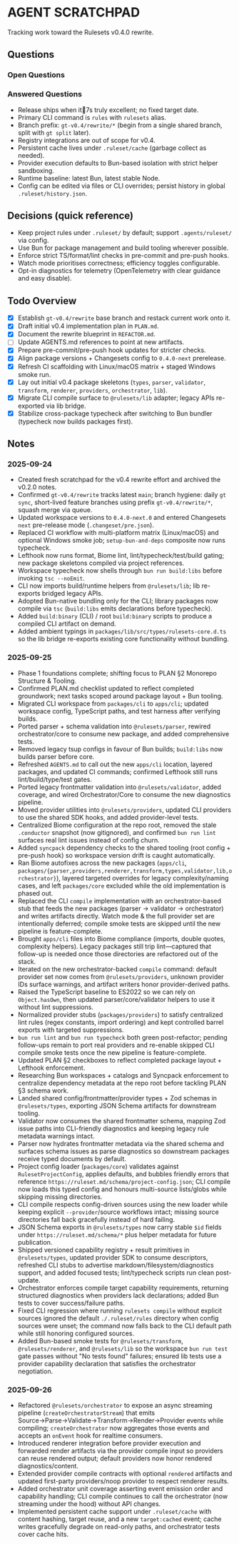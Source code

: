 # AGENT SCRATCHPAD

Tracking work toward the Rulesets v0.4.0 rewrite.

## Questions

### Open Questions

<!-- Add open questions as list items -->

### Answered Questions

- Release ships when it7s truly excellent; no fixed target date.
- Primary CLI command is `rules` with `rulesets` alias.
- Branch prefix: `gt-v0.4/rewrite/*` (begin from a single shared branch, split with `gt split` later).
- Registry integrations are out of scope for v0.4.
- Persistent cache lives under `.ruleset/cache` (garbage collect as needed).
- Provider execution defaults to Bun-based isolation with strict helper sandboxing.
- Runtime baseline: latest Bun, latest stable Node.
- Config can be edited via files or CLI overrides; persist history in global `.ruleset/history.json`.

## Decisions (quick reference)

- Keep project rules under `.ruleset/` by default; support `.agents/ruleset/` via config.
- Use Bun for package management and build tooling wherever possible.
- Enforce strict TS/format/lint checks in pre-commit and pre-push hooks.
- Watch mode prioritises correctness; efficiency toggles configurable.
- Opt-in diagnostics for telemetry (OpenTelemetry with clear guidance and easy disable).

## Todo Overview

- [x] Establish `gt-v0.4/rewrite` base branch and restack current work onto it.
- [x] Draft initial v0.4 implementation plan in `PLAN.md`.
- [x] Document the rewrite blueprint in `REFACTOR.md`.
- [ ] Update AGENTS.md references to point at new artifacts.
- [x] Prepare pre-commit/pre-push hook updates for stricter checks.
- [x] Align package versions + Changesets config to `0.4.0-next` prerelease.
- [x] Refresh CI scaffolding with Linux/macOS matrix + staged Windows smoke run.
- [x] Lay out initial v0.4 package skeletons (`types`, `parser`, `validator`, `transform`, `renderer`, `providers`, `orchestrator`, `lib`).
- [x] Migrate CLI compile surface to `@rulesets/lib` adapter; legacy APIs re-exported via lib bridge.
- [x] Stabilize cross-package typecheck after switching to Bun bundler (typecheck now builds packages first).

## Notes

### 2025-09-24

- Created fresh scratchpad for the v0.4 rewrite effort and archived the v0.2.0 notes.
- Confirmed `gt-v0.4/rewrite` tracks latest `main`; branch hygiene: daily `gt sync`, short-lived feature branches using prefix `gt-v0.4/rewrite/*`, squash merge via queue.
- Updated workspace versions to `0.4.0-next.0` and entered Changesets `next` pre-release mode (`.changeset/pre.json`).
- Replaced CI workflow with multi-platform matrix (Linux/macOS) and optional Windows smoke job; `setup-bun-and-deps` composite now runs typecheck.
- Lefthook now runs format, Biome lint, lint/typecheck/test/build gating; new package skeletons compiled via project references.
- Workspace typecheck now shells through `bun run build:libs` before invoking `tsc --noEmit`.
- CLI now imports build/runtime helpers from `@rulesets/lib`; lib re-exports bridged legacy APIs.
- Adopted Bun-native bundling only for the CLI; library packages now compile via `tsc` (`build:libs` emits declarations before typecheck).
- Added `build:binary` (CLI) / root `build:binary` scripts to produce a compiled CLI artifact on demand.
- Added ambient typings in `packages/lib/src/types/rulesets-core.d.ts` so the lib bridge re-exports existing core functionality without bundling.

### 2025-09-25

- Phase 1 foundations complete; shifting focus to PLAN §2 Monorepo Structure & Tooling.
- Confirmed PLAN.md checklist updated to reflect completed groundwork; next tasks scoped around package layout + Bun tooling.
- Migrated CLI workspace from `packages/cli` to `apps/cli`; updated workspace config, TypeScript paths, and test harness after verifying builds.
- Ported parser + schema validation into `@rulesets/parser`, rewired orchestrator/core to consume new package, and added comprehensive tests.
- Removed legacy tsup configs in favour of Bun builds; `build:libs` now builds parser before core.
- Refreshed `AGENTS.md` to call out the new `apps/cli` location, layered packages, and updated CI commands; confirmed Lefthook still runs lint/build/type/test gates.
- Ported legacy frontmatter validation into `@rulesets/validator`, added coverage, and wired Orchestrator/Core to consume the new diagnostics pipeline.
- Moved provider utilities into `@rulesets/providers`, updated CLI providers to use the shared SDK hooks, and added provider-level tests.
- Centralized Biome configuration at the repo root, removed the stale `.conductor` snapshot (now gitignored), and confirmed `bun run lint` surfaces real lint issues instead of config churn.
- Added `syncpack` dependency checks to the shared tooling (root config + pre-push hook) so workspace version drift is caught automatically.
- Ran Biome autofixes across the new packages (`apps/cli`, `packages/{parser,providers,renderer,transform,types,validator,lib,orchestrator}`), layered targeted overrides for legacy complexity/naming cases, and left `packages/core` excluded while the old implementation is phased out.
- Replaced the CLI `compile` implementation with an orchestrator-based stub that feeds the new packages (parser → validator → orchestrator) and writes artifacts directly. Watch mode & the full provider set are intentionally deferred; compile smoke tests are skipped until the new pipeline is feature-complete.
- Brought `apps/cli` files into Biome compliance (imports, double quotes, complexity helpers). Legacy packages still trip lint—captured that follow-up is needed once those directories are refactored out of the stack.
- Iterated on the new orchestrator-backed `compile` command: default provider set now comes from `@rulesets/providers`, unknown provider IDs surface warnings, and artifact writers honor provider-derived paths.
- Raised the TypeScript baseline to ES2022 so we can rely on `Object.hasOwn`, then updated parser/core/validator helpers to use it without lint suppressions.
- Normalized provider stubs (`packages/providers`) to satisfy centralized lint rules (regex constants, import ordering) and kept controlled barrel exports with targeted suppressions.
- `bun run lint` and `bun run typecheck` both green post-refactor; pending follow-ups remain to port real providers and re-enable skipped CLI compile smoke tests once the new pipeline is feature-complete.
- Updated PLAN §2 checkboxes to reflect completed package layout + Lefthook enforcement.
- Researching Bun workspaces + catalogs and Syncpack enforcement to centralize dependency metadata at the repo root before tackling PLAN §3 schema work.
- Landed shared config/frontmatter/provider types + Zod schemas in `@rulesets/types`, exporting JSON Schema artifacts for downstream tooling.
- Validator now consumes the shared frontmatter schema, mapping Zod issue paths into CLI-friendly diagnostics and keeping legacy rule metadata warnings intact.
- Parser now hydrates frontmatter metadata via the shared schema and surfaces schema issues as parse diagnostics so downstream packages receive typed documents by default.
- Project config loader (`packages/core`) validates against `RulesetProjectConfig`, applies defaults, and bubbles friendly errors that reference `https://ruleset.md/schema/project-config.json`; CLI compile now loads this typed config and honours multi-source lists/globs while skipping missing directories.
- CLI compile respects config-driven sources using the new loader while keeping explicit `--provider`/source workflows intact; missing source directories fall back gracefully instead of hard failing.
- JSON Schema exports in `@rulesets/types` now carry stable `$id` fields under `https://ruleset.md/schema/*` plus helper metadata for future publication.
- Shipped versioned capability registry + result primitives in `@rulesets/types`, updated provider SDK to consume descriptors, refreshed CLI stubs to advertise markdown/filesystem/diagnostics support, and added focused tests; lint/typecheck scripts run clean post-update.
- Orchestrator enforces compile target capability requirements, returning structured diagnostics when providers lack declarations; added Bun tests to cover success/failure paths.
- Fixed CLI regression where running `rulesets compile` without explicit sources ignored the default `./.ruleset/rules` directory when config sources were unset; the command now falls back to the CLI default path while still honoring configured sources.
- Added Bun-based smoke tests for `@rulesets/transform`, `@rulesets/renderer`, and `@rulesets/lib` so the workspace `bun run test` gate passes without "No tests found" failures; ensured lib tests use a provider capability declaration that satisfies the orchestrator negotiation.

### 2025-09-26

- Refactored `@rulesets/orchestrator` to expose an async streaming pipeline (`createOrchestratorStream`) that emits Source→Parse→Validate→Transform→Render→Provider events while compiling; `createOrchestrator` now aggregates those events and accepts an `onEvent` hook for realtime consumers.
- Introduced renderer integration before provider execution and forwarded render artifacts via the provider compile input so providers can reuse rendered output; default providers now honor rendered diagnostics/content.
- Extended provider compile contracts with optional `rendered` artifacts and updated first-party providers/noop provider to respect renderer results.
- Added orchestrator unit coverage asserting event emission order and capability handling; CLI compile continues to call the orchestrator (now streaming under the hood) without API changes.
- Implemented persistent cache support under `.ruleset/cache` with content hashing, target reuse, and a new `target:cached` event; cache writes gracefully degrade on read-only paths, and orchestrator tests cover cache hits.
